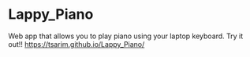 # Lappy_Piano
Web app that allows you to play piano using your laptop keyboard. Try it out!! https://tsarim.github.io/Lappy_Piano/
